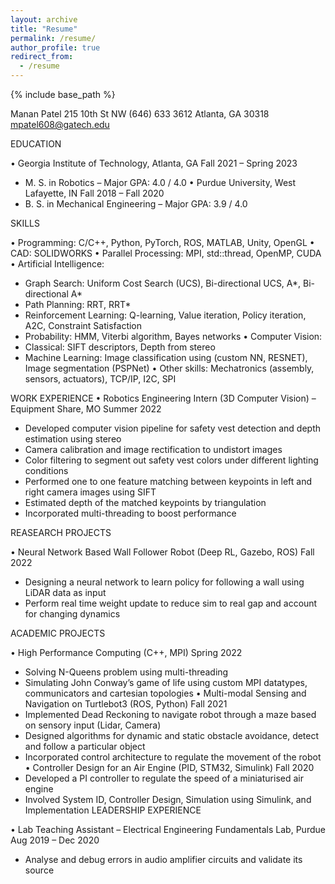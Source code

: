 ```yaml
---
layout: archive
title: "Resume"
permalink: /resume/
author_profile: true
redirect_from:
  - /resume
---
```


{% include base_path %}

<object data="_pages/Resume.pdf" width="1000" height="1000" type='application/pdf'></object>

Manan Patel
215 10th St NW	(646) 633 3612
Atlanta, GA 30318	mpatel608@gatech.edu

EDUCATION
 
•	Georgia Institute of Technology, Atlanta, GA	Fall 2021 – Spring 2023
-	M. S. in Robotics	– Major GPA: 4.0 / 4.0
•	Purdue University, West Lafayette, IN	Fall 2018 – Fall 2020
-	B. S. in Mechanical Engineering – Major GPA: 3.9 / 4.0

SKILLS
 
•	Programming:	C/C++, Python, PyTorch, ROS, MATLAB, Unity, OpenGL
•	CAD:	SOLIDWORKS
•	Parallel Processing: MPI, std::thread, OpenMP, CUDA
•	Artificial Intelligence:
-	Graph Search:	Uniform Cost Search (UCS), Bi-directional UCS, A*, Bi-directional A*
-	Path Planning:	RRT, RRT*
-	Reinforcement Learning: Q-learning, Value iteration, Policy iteration, A2C, Constraint Satisfaction
-	Probability:	HMM, Viterbi algorithm, Bayes networks
•	Computer Vision:
-	Classical:	SIFT descriptors, Depth from stereo
-	Machine Learning: Image classification using (custom NN, RESNET), Image segmentation (PSPNet)
•	Other skills:   Mechatronics (assembly, sensors, actuators), TCP/IP, I2C, SPI

WORK EXPERIENCE	
•	Robotics Engineering Intern (3D Computer Vision) – Equipment Share, MO	Summer 2022
-	Developed computer vision pipeline for safety vest detection and depth estimation using stereo
-	Camera calibration and image rectification to undistort images
-	Color filtering to segment out safety vest colors under different lighting conditions
-	Performed one to one feature matching between keypoints in left and right camera images using SIFT
-	Estimated depth of the matched keypoints by triangulation
-	Incorporated multi-threading to boost performance

REASEARCH PROJECTS
 
•	Neural Network Based Wall Follower Robot (Deep RL, Gazebo, ROS)	Fall 2022
-	Designing a neural network to learn policy for following a wall using LiDAR data as input
-	Perform real time weight update to reduce sim to real gap and account for changing dynamics

ACADEMIC PROJECTS
 
•		High Performance Computing (C++, MPI)	Spring 2022
-	Solving N-Queens problem using multi-threading
-	Simulating John Conway’s game of life using custom MPI datatypes, communicators and cartesian topologies
•	Multi-modal Sensing and Navigation on Turtlebot3 (ROS, Python)	Fall 2021
-	Implemented Dead Reckoning to navigate robot through a maze based on sensory input (Lidar, Camera)
-	Designed algorithms for dynamic and static obstacle avoidance, detect and follow a particular object
-	Incorporated control architecture to regulate the movement of the robot
•	Controller Design for an Air Engine (PID, STM32, Simulink)	Fall 2020
-	Developed a PI controller to regulate the speed of a miniaturised air engine
-	Involved System ID, Controller Design, Simulation using Simulink, and Implementation
LEADERSHIP EXPERIENCE
 
•	Lab Teaching Assistant – Electrical Engineering Fundamentals Lab, Purdue	Aug 2019 – Dec 2020
-	Analyse and debug errors in audio amplifier circuits and validate its source
